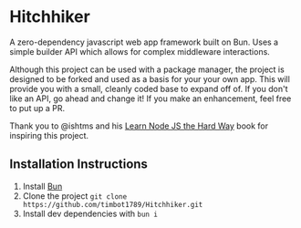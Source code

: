 # Hitchhiker

A zero-dependency javascript web app framework built on Bun. Uses a simple builder API which allows for complex middleware interactions.

Although this project can be used with a package manager, the project is designed to be forked and used as a basis for your your own app. This will provide you with a small, cleanly coded base to expand off of. If you don't like an API, go ahead and change it! If you make an enhancement, feel free to put up a PR.

Thank you to @ishtms and his [Learn Node JS the Hard Way](https://github.com/ishtms/learn-nodejs-hard-way) book for inspiring this project.

## Installation Instructions
1. Install [Bun](https://bun.sh/)
2. Clone the project `git clone https://github.com/timbot1789/Hitchhiker.git` 
3. Install dev dependencies with `bun i`
